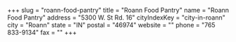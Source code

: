 +++
slug = "roann-food-pantry"
title = "Roann Food Pantry"
name = "Roann Food Pantry"
address = "5300 W. St Rd. 16"
cityIndexKey = "city-in-roann"
city = "Roann"
state = "IN"
postal = "46974"
website = ""
phone = "765 833-9134"
fax = ""
+++
